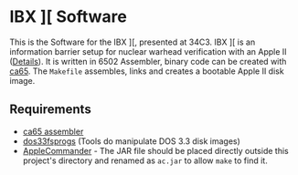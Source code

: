 # IBX ]\[ Software

This is the Software for the IBX ]\[, presented at 34C3. IBX ]\[ is an information barrier setup for nuclear warhead verification with an Apple II ([Details](www.vintageverification.org)). It is written in 6502 Assembler, binary code can be created with [ca65](www.cc65.org). 
The `Makefile` assembles, links and creates a bootable Apple II disk image. 

## Requirements 
* [ca65 assembler](www.cc65.org)
* [dos33fsprogs](https://github.com/deater/dos33fsprogs) (Tools do manipulate DOS 3.3 disk images)
* [AppleCommander](https://applecommander.github.io/) - The JAR file should be placed directly outside this project's directory and renamed as `ac.jar` to allow `make` to find it. 
